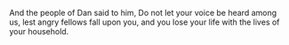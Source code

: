 And the people of Dan said to him, Do not let your voice be heard among us, lest angry fellows fall upon you, and you lose your life with the lives of your household.
